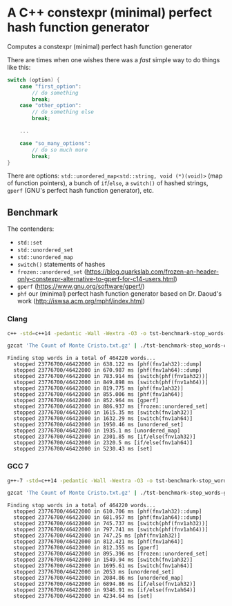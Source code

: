 # A C++ constexpr (minimal) perfect hash function generator

Computes a constexpr (minimal) perfect hash function generator

There are times when one wishes there was a *fast* simple way to do
things like this:

```c
switch (option) {
	case "first_option":
		// do something
		break;
	case "other_option":
		// do something else
		break;

	...

	case "so_many_options":
		// do so much more
		break;
}
```

There are options: `std::unordered_map<std::string, void (*)(void)>` (map of
function pointers), a bunch of `if`/`else`, a `switch()` of hashed strings,
`gperf` (GNU's perfect hash function generator), etc.


## Benchmark

The contenders:

+ `std::set`
+ `std::unordered_set`
+ `std::unordered_map`
+ `switch()` statements of hashes
+ `frozen::unordered_set` (https://blog.quarkslab.com/frozen-an-header-only-constexpr-alternative-to-gperf-for-c14-users.html)
+ `gperf` (https://www.gnu.org/software/gperf/)
+ `phf` our (minimal) perfect hash function generator based on Dr. Daoud's work (http://iswsa.acm.org/mphf/index.html)


### Clang

```sh
c++ -std=c++14 -pedantic -Wall -Wextra -O3 -o tst-benchmark-stop_words-clang -I ./frozen/include ./tst-benchmark-stop_words.cc

gzcat 'The Count of Monte Cristo.txt.gz' | ./tst-benchmark-stop_words-clang
```

```
Finding stop words in a total of 464220 words...
  stopped 23776700/46422000 in 638.122 ms [phf(fnv1ah32)::dump]
  stopped 23776700/46422000 in 670.987 ms [phf(fnv1ah64)::dump]
  stopped 23776700/46422000 in 783.914 ms [switch(phf(fnv1ah32))]
  stopped 23776700/46422000 in 849.898 ms [switch(phf(fnv1ah64))]
  stopped 23776700/46422000 in 819.775 ms [phf(fnv1ah32)]
  stopped 23776700/46422000 in 855.006 ms [phf(fnv1ah64)]
  stopped 23776700/46422000 in 852.964 ms [gperf]
  stopped 23776700/46422000 in 886.937 ms [frozen::unordered_set]
  stopped 23776700/46422000 in 1615.35 ms [switch(fnv1ah32)]
  stopped 23776700/46422000 in 1632.29 ms [switch(fnv1ah64)]
  stopped 23776700/46422000 in 1950.46 ms [unordered_set]
  stopped 23776700/46422000 in 1935.1 ms [unordered_map]
  stopped 23776700/46422000 in 2301.85 ms [if/else(fnv1ah32)]
  stopped 23776700/46422000 in 2320.5 ms [if/else(fnv1ah64)]
  stopped 23776700/46422000 in 5230.43 ms [set]
```


### GCC 7

```sh
g++-7 -std=c++14 -pedantic -Wall -Wextra -O3 -o tst-benchmark-stop_words-gcc7 -I ./frozen/include ./tst-benchmark-stop_words.cc

gzcat 'The Count of Monte Cristo.txt.gz' | ./tst-benchmark-stop_words-gcc7
```

```
Finding stop words in a total of 464220 words...
  stopped 23776700/46422000 in 610.706 ms [phf(fnv1ah32)::dump]
  stopped 23776700/46422000 in 681.957 ms [phf(fnv1ah64)::dump]
  stopped 23776700/46422000 in 745.737 ms [switch(phf(fnv1ah32))]
  stopped 23776700/46422000 in 797.741 ms [switch(phf(fnv1ah64))]
  stopped 23776700/46422000 in 747.25 ms [phf(fnv1ah32)]
  stopped 23776700/46422000 in 812.421 ms [phf(fnv1ah64)]
  stopped 23776700/46422000 in 812.355 ms [gperf]
  stopped 23776700/46422000 in 895.396 ms [frozen::unordered_set]
  stopped 23776700/46422000 in 1549.94 ms [switch(fnv1ah32)]
  stopped 23776700/46422000 in 1695.61 ms [switch(fnv1ah64)]
  stopped 23776700/46422000 in 2053 ms [unordered_set]
  stopped 23776700/46422000 in 2084.86 ms [unordered_map]
  stopped 23776700/46422000 in 6894.86 ms [if/else(fnv1ah32)]
  stopped 23776700/46422000 in 9346.91 ms [if/else(fnv1ah64)]
  stopped 23776700/46422000 in 4234.64 ms [set]
```
